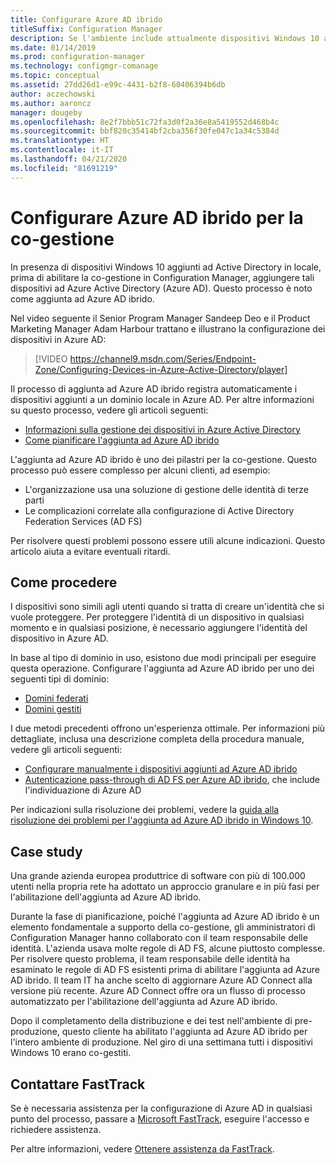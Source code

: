```yaml
---
title: Configurare Azure AD ibrido
titleSuffix: Configuration Manager
description: Se l'ambiente include attualmente dispositivi Windows 10 aggiunti a un dominio, configurare Azure AD ibrido prima di abilitare la co-gestione
ms.date: 01/14/2019
ms.prod: configuration-manager
ms.technology: configmgr-comanage
ms.topic: conceptual
ms.assetid: 27dd26d1-e99c-4431-b2f8-60406394b6db
author: aczechowski
ms.author: aaroncz
manager: dougeby
ms.openlocfilehash: 8e2f7bbb51c72fa3d0f2a36e8a5419552d468b4c
ms.sourcegitcommit: bbf820c35414bf2cba356f30fe047c1a34c5384d
ms.translationtype: HT
ms.contentlocale: it-IT
ms.lasthandoff: 04/21/2020
ms.locfileid: "81691219"
---
```

# <a name="set-up-hybrid-azure-ad-for-co-management"></a>Configurare Azure AD ibrido per la co-gestione

In presenza di dispositivi Windows 10 aggiunti ad Active Directory in locale, prima di abilitare la co-gestione in Configuration Manager, aggiungere tali dispositivi ad Azure Active Directory (Azure AD). Questo processo è noto come aggiunta ad Azure AD ibrido. 

Nel video seguente il Senior Program Manager Sandeep Deo e il Product Marketing Manager Adam Harbour trattano e illustrano la configurazione dei dispositivi in Azure AD:

> [!VIDEO https://channel9.msdn.com/Series/Endpoint-Zone/Configuring-Devices-in-Azure-Active-Directory/player]

Il processo di aggiunta ad Azure AD ibrido registra automaticamente i dispositivi aggiunti a un dominio locale in Azure AD. Per altre informazioni su questo processo, vedere gli articoli seguenti:
- [Informazioni sulla gestione dei dispositivi in Azure Active Directory](https://docs.microsoft.com/azure/active-directory/device-management-introduction) 
- [Come pianificare l'aggiunta ad Azure AD ibrido](https://docs.microsoft.com/azure/active-directory/devices/hybrid-azuread-join-plan)

L'aggiunta ad Azure AD ibrido è uno dei pilastri per la co-gestione. Questo processo può essere complesso per alcuni clienti, ad esempio:
- L'organizzazione usa una soluzione di gestione delle identità di terze parti 
- Le complicazioni correlate alla configurazione di Active Directory Federation Services (AD FS)

Per risolvere questi problemi possono essere utili alcune indicazioni. Questo articolo aiuta a evitare eventuali ritardi.


## <a name="how-to-do-it"></a>Come procedere

I dispositivi sono simili agli utenti quando si tratta di creare un'identità che si vuole proteggere. Per proteggere l'identità di un dispositivo in qualsiasi momento e in qualsiasi posizione, è necessario aggiungere l'identità del dispositivo in Azure AD.

In base al tipo di dominio in uso, esistono due modi principali per eseguire questa operazione. Configurare l'aggiunta ad Azure AD ibrido per uno dei seguenti tipi di dominio:  
- [Domini federati](https://docs.microsoft.com/azure/active-directory/devices/hybrid-azuread-join-federated-domains)  
- [Domini gestiti](https://docs.microsoft.com/azure/active-directory/devices/hybrid-azuread-join-managed-domains)  

I due metodi precedenti offrono un'esperienza ottimale. Per informazioni più dettagliate, inclusa una descrizione completa della procedura manuale, vedere gli articoli seguenti:
- [Configurare manualmente i dispositivi aggiunti ad Azure AD ibrido](https://docs.microsoft.com/azure/active-directory/device-management-hybrid-azuread-joined-devices-setup)  
- [Autenticazione pass-through di AD FS per Azure AD ibrido](https://docs.microsoft.com/windows-server/identity/ad-fs/ad-fs-overview), che include l'individuazione di Azure AD  

Per indicazioni sulla risoluzione dei problemi, vedere la [guida alla risoluzione dei problemi per l'aggiunta ad Azure AD ibrido in Windows 10](https://docs.microsoft.com/azure/active-directory/devices/troubleshoot-hybrid-join-windows-current).



## <a name="case-study"></a>Case study

Una grande azienda europea produttrice di software con più di 100.000 utenti nella propria rete ha adottato un approccio granulare e in più fasi per l'abilitazione dell'aggiunta ad Azure AD ibrido.

Durante la fase di pianificazione, poiché l'aggiunta ad Azure AD ibrido è un elemento fondamentale a supporto della co-gestione, gli amministratori di Configuration Manager hanno collaborato con il team responsabile delle identità. L'azienda usava molte regole di AD FS, alcune piuttosto complesse. Per risolvere questo problema, il team responsabile delle identità ha esaminato le regole di AD FS esistenti prima di abilitare l'aggiunta ad Azure AD ibrido. Il team IT ha anche scelto di aggiornare Azure AD Connect alla versione più recente. Azure AD Connect offre ora un flusso di processo automatizzato per l'abilitazione dell'aggiunta ad Azure AD ibrido.

Dopo il completamento della distribuzione e dei test nell'ambiente di pre-produzione, questo cliente ha abilitato l'aggiunta ad Azure AD ibrido per l'intero ambiente di produzione. Nel giro di una settimana tutti i dispositivi Windows 10 erano co-gestiti.



## <a name="contact-fasttrack"></a>Contattare FastTrack

Se è necessaria assistenza per la configurazione di Azure AD in qualsiasi punto del processo, passare a [Microsoft FastTrack](https://Microsoft.com/FastTrack/), eseguire l'accesso e richiedere assistenza. 

Per altre informazioni, vedere [Ottenere assistenza da FastTrack](quickstart-fasttrack.md). 


